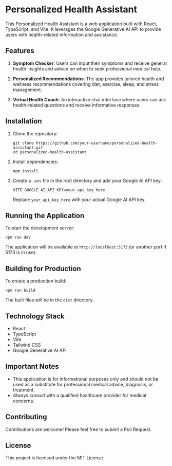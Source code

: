 # Personalized Health Assistant

This Personalized Health Assistant is a web application built with React, TypeScript, and Vite. It leverages the Google Generative AI API to provide users with health-related information and assistance.

## Features

1. **Symptom Checker**: Users can input their symptoms and receive general health insights and advice on when to seek professional medical help.

2. **Personalized Recommendations**: The app provides tailored health and wellness recommendations covering diet, exercise, sleep, and stress management.

3. **Virtual Health Coach**: An interactive chat interface where users can ask health-related questions and receive informative responses.

## Installation

1. Clone the repository:
   ```
   git clone https://github.com/your-username/personalized-health-assistant.git
   cd personalized-health-assistant
   ```

2. Install dependencies:
   ```
   npm install
   ```

3. Create a `.env` file in the root directory and add your Google AI API key:
   ```
   VITE_GOOGLE_AI_API_KEY=your_api_key_here
   ```
   Replace `your_api_key_here` with your actual Google AI API key.

## Running the Application

To start the development server:

```
npm run dev
```

The application will be available at `http://localhost:5173` (or another port if 5173 is in use).

## Building for Production

To create a production build:

```
npm run build
```

The built files will be in the `dist` directory.

## Technology Stack

- React
- TypeScript
- Vite
- Tailwind CSS
- Google Generative AI API

## Important Notes

- This application is for informational purposes only and should not be used as a substitute for professional medical advice, diagnosis, or treatment.
- Always consult with a qualified healthcare provider for medical concerns.

## Contributing

Contributions are welcome! Please feel free to submit a Pull Request.

## License

This project is licensed under the MIT License.